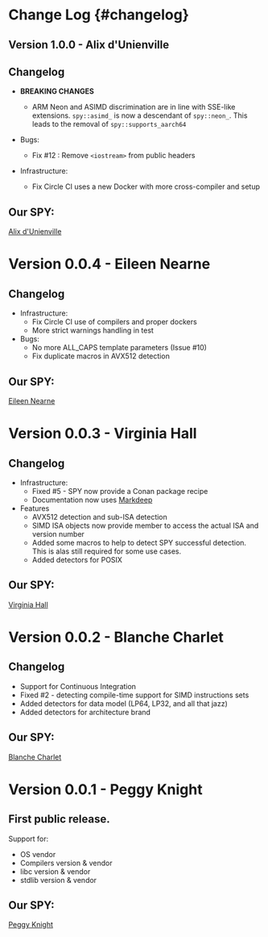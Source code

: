 Change Log {#changelog}
==========

## Version 1.0.0 - Alix d'Unienville

## Changelog
- **BREAKING CHANGES**
  - ARM Neon and ASIMD discrimination are in line with SSE-like extensions. `spy::asimd_` is now a descendant of `spy::neon_`. This leads to the removal of `spy::supports_aarch64`

- Bugs:
  - Fix #12 : Remove `<iostream>` from public headers

- Infrastructure:
   - Fix Circle CI uses a new Docker with more cross-compiler and setup

## Our SPY:

[Alix d'Unienville](https://en.wikipedia.org/wiki/Alix_d%27Unienville)

# Version 0.0.4 - Eileen Nearne

## Changelog
- Infrastructure:
  - Fix Circle CI use of compilers and proper dockers
  - More strict warnings handling in test
- Bugs:
  - No more ALL_CAPS template parameters (Issue #10)
  - Fix duplicate macros in AVX512 detection

## Our SPY:

[Eileen Nearne](https://en.wikipedia.org/wiki/Eileen_Nearne)

# Version 0.0.3 - Virginia Hall

## Changelog
- Infrastructure:
  - Fixed #5 - SPY now provide a Conan package recipe
  - Documentation now uses [Markdeep](https://casual-effects.com/markdeep/)
- Features
  - AVX512 detection and sub-ISA detection
  - SIMD ISA objects now provide member to access the actual ISA and version number
  - Added some macros to help to detect SPY successful detection. This is alas still required for some use cases.
  - Added detectors for POSIX

## Our SPY:

[Virginia Hall](https://en.wikipedia.org/wiki/Virginia_Hall)

# Version 0.0.2 - Blanche Charlet

## Changelog
 - Support for Continuous Integration
 - Fixed #2 - detecting compile-time support for SIMD instructions sets
 - Added detectors for data model (LP64, LP32, and all that jazz)
 - Added detectors for architecture brand

## Our SPY:

[Blanche Charlet](https://en.wikipedia.org/wiki/Blanche_Charlet)

# Version 0.0.1 - Peggy Knight

## First public release.

Support for:
 - OS vendor
 - Compilers version & vendor
 - libc version & vendor
 - stdlib version & vendor

## Our SPY:
[Peggy Knight](https://en.wikipedia.org/wiki/Peggy_Knight)
